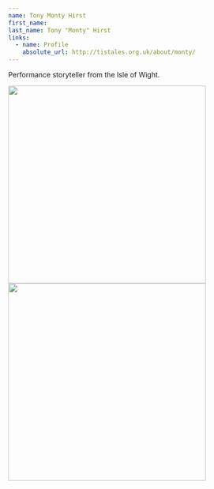 ```yaml
---
name: Tony Monty Hirst
first_name: 
last_name: Tony "Monty" Hirst 
links:
  - name: Profile
    absolute_url: http://tistales.org.uk/about/monty/
---
```


Performance storyteller from the Isle of Wight.

<img src="../../assets/images/monty-graham.jpg" width=400 />


<img src="../../assets/images/TH_GrahamBrown_1a.jpg" width=400 />
